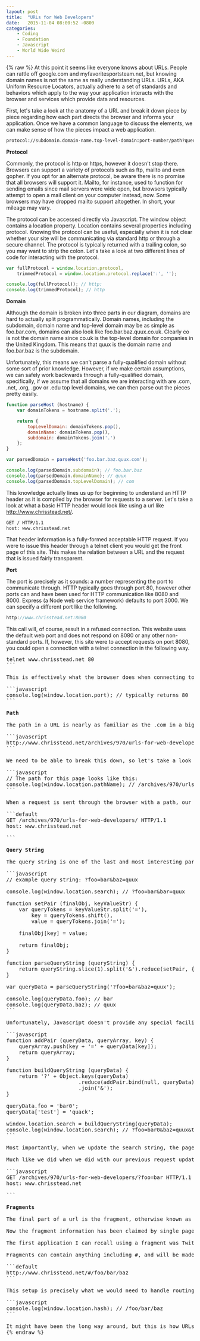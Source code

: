 ```yaml
---
layout: post
title:  "URLs for Web Developers"
date:   2015-11-04 08:00:52 -0800
categories:
    - Coding
    - Foundation
    - Javascript
    - World Wide Weird
---
```

{% raw %}
At this point it seems like everyone knows about URLs. People can rattle off google.com and myfavoritesportsteam.net, but knowing domain names is not the same as really understanding URLs. URLs, AKA Uniform Resource Locators, actually adhere to a set of standards and behaviors which apply to the way your application interacts with the browser and services which provide data and resources.

First, let's take a look at the anatomy of a URL and break it down piece by piece regarding how each part directs the browser and informs your application. Once we have a common language to discuss the elements, we can make sense of how the pieces impact a web application.

```default
protocol://subdomain.domain-name.top-level-domain:port-number/path?query-string#fragment
```

<strong>Protocol</strong>

Commonly, the protocol is http or https, however it doesn't stop there. Browsers can support a variety of protocols such as ftp, mailto and even gopher. If you opt for an alternate protocol, be aware there is no promise that all browsers will support it. Mailto, for instance, used to function for sending emails since mail servers were wide open, but browsers typically attempt to open a mail client on your computer instead, now. Some browsers may have dropped mailto support altogether. In short, your mileage may vary.

The protocol can be accessed directly via Javascript.  The window object contains a location property. Location contains several properties including protocol.  Knowing the protocol can be useful, especially when it is not clear whether your site will be communicating via standard http or through a secure channel.  The protocol is typically returned with a trailing colon, so you may want to strip the colon.  Let's take a look at two different lines of code for interacting with the protocol.

```javascript
var fullProtocol = window.location.protocol,
    trimmedProtocol = window.location.protocol.replace(':', '');

console.log(fullProtocol)); // http:
console.log(trimmedProtocol); // http
```

<strong>Domain</strong>

Although the domain is broken into three parts in our diagram, domains are hard to actually split programmatically. Domain names, including the subdomain, domain name and top-level domain may be as simple as foo.bar.com, domains can also look like foo.bar.baz.quux.co.uk. Clearly co is not the domain name since co.uk is the top-level domain for companies in the United Kingdom. This means that quux is the domain name and foo.bar.baz is the subdomain.

Unfortunately, this means we can't parse a fully-qualified domain without some sort of prior knowledge. However, if we make certain assumptions, we can safely work backwards through a fully-qualified domain, specifically, if we assume that all domains we are interacting with are .com, .net, .org, .gov or .edu top level domains, we can then parse out the pieces pretty easily.

```javascript
function parseHost (hostname) {
    var domainTokens = hostname.split('.');

    return {
        topLevelDomain: domainTokens.pop(),
        domainName: domainTokens.pop(),
        subdomain: domainTokens.join('.')
    };
}

var parsedDomain = parseHost('foo.bar.baz.quux.com');

console.log(parsedDomain.subdomain); // foo.bar.baz
console.log(parsedDomain.domainName); // quux
console.log(parsedDomain.topLevelDomain); // com
```

This knowledge actually lines us up for beginning to understand an HTTP header as it is compiled by the browser for requests to a server.  Let's take a look at what a basic HTTP header would look like using a url like http://www.chrisstead.net/.

```default
GET / HTTP/1.1
host: www.chrisstead.net

```

That header information is a fully-formed acceptable HTTP request. If you were to issue this header through a telnet client you would get the front page of this site. This makes the relation between a URL and the request that is issued fairly transparent.

<strong>Port</strong>

The port is precisely as it sounds: a number representing the port to communicate through. HTTP typically goes through port 80, however other ports can and have been used for HTTP communication like 8080 and 8000.  Express (a Node web service framework) defaults to port 3000.  We can specify a different port like the following.

```javascript
http://www.chrisstead.net:8080
```

This call will, of course, result in a refused connection. This website uses the default web port and does not respond on 8080 or any other non-standard ports.  If, however, this site were to accept requests on port 8080, you could open a connection with a telnet connection in the following way.

<pre>
telnet www.chrisstead.net 80
```

This is effectively what the browser does when connecting to a website. Our URL model is actually getting pretty rich and we haven't introduced any of the other variables.  If we wanted to capture the port that was requested programmatically when your browser script loads up, we can do that with the port property on location.

```javascript
console.log(window.location.port); // typically returns 80
```

<strong>Path</strong>

The path in a URL is nearly as familiar as the .com in a big company URL. This path can represent a variety of different resources. It can be a path to a file resource like an HTML file or an image, or it could represent a path to a service resource with a specific data query associated. A good example of a non-physical resource is the page displaying this blog post.

```javascript
http://www.chrisstead.net/archives/970/urls-for-web-developers/
```

We need to be able to break this down, so let's take a look at how we can capture the path from the location. We can access the path from the location object in a similar fashion to the port. Window.location has a pathName property which will give you just the path without any other data attached to it.

```javascript
// The path for this page looks like this:
console.log(window.location.pathName); // /archives/970/urls-for-web-developers/
```

When a request is sent through the browser with a path, our request header changes a little to manage the enhanced request data. Our original header actually included a path, but it simply pointed at the root directory.  Our new header will reflect our correct path.

```default
GET /archives/970/urls-for-web-developers/ HTTP/1.1
host: www.chrisstead.net

```

<strong>Query String</strong>

The query string is one of the last and most interesting parts of the URL. This is traditionally where information can be stored and passed along to the server.  This ties in with REST, which we will discuss in another post. Let's take a look at a representation of user state in a query string and how to retrieve it with Javascript.

```javascript
// example query string: ?foo=bar&baz=quux

console.log(window.location.search); // ?foo=bar&bar=quux

function setPair (finalObj, keyValueStr) {
    var queryTokens = keyValueStr.split('='),
        key = queryTokens.shift(),
        value = queryTokens.join('=');

    finalObj[key] = value;

    return finalObj;
}

function parseQueryString (queryString) {
    return queryString.slice(1).split('&').reduce(setPair, {});
}

var queryData = parseQueryString('?foo=bar&baz=quux');

console.log(queryData.foo); // bar
console.log(queryData.baz); // quux
```

Unfortunately, Javascript doesn't provide any special facility for parsing or managing query strings, so we have to handle it ourselves. Fortunately parsing out the information is fairly simple.  Of course, if we want to change the data, we need to reconstruct the original string with updated values.  Let's add a new key/value pair and change one of our values, then we'll update and refresh the URL.

```javascript
function addPair (queryData, queryArray, key) {
    queryArray.push(key + '=' + queryData[key]);
    return queryArray;
}

function buildQueryString (queryData) {
    return '?' + Object.keys(queryData)
                       .reduce(addPair.bind(null, queryData), [])
                       .join('&');
}

queryData.foo = 'bar0';
queryData['test'] = 'quack';

window.location.search = buildQueryString(queryData);
console.log(window.location.search); // ?foo=bar0&baz=quux&test=quack
```

Most importantly, when we update the search string, the page is refreshed and a request is sent to the server for any data updates that might need to occur. This means, for standard page views, form data can be sent via query string to a service if an AJAX call is inappropriate.

Much like we did when we did with our previous request updates, let's have a look at the update to our request header including a query string. You'll note the change is merely an appended string on the request path.  Let's have a look.

```javascript
GET /archives/970/urls-for-web-developers/?foo=bar HTTP/1.1
host: www.chrisstead.net

```

<strong>Fragments</strong>

The final part of a url is the fragment, otherwise known as the hash.  The hash data is the only part of the URL which does not affect the request sent back to the server. Any fragment information that is included in the URL is only used for the browser to handle the document returned from the server. Originally the fragment information was used to move to the focus of the browser to a specific part of the document.

Now the fragment information has been claimed by single page applications (SPAa) to maintain state and route information.  This new use stems from the very same fact that the fragment is in place for browser use alone and does not refresh the page, or send any new information to the server.

The first application I can recall using a fragment was Twitter with a #!/ to denote the SPA route.  It seems they were borrowing against the Unix script shebang used to identify the executable to use when interpreting the script. Useless trivia. It won't be on the test.

Fragments can contain anything including #, and will be made available to any client-side script running in the window. Let's have a look at a URL containing a hash.

```default
http://www.chrisstead.net/#/foo/bar/baz
```

This setup is precisely what we would need to handle routing for a SPA. Without digging into the routing logic, let's access the fragment and log it.

```javascript
console.log(window.location.hash); // /foo/bar/baz
```

It might have been the long way around, but this is how URLs and web development tie together. Hopefully this filled in any information gaps you might have wondered about. It's really important for someone working in web development to understand how requests and URLs are related and what each does for the other.
{% endraw %}
    